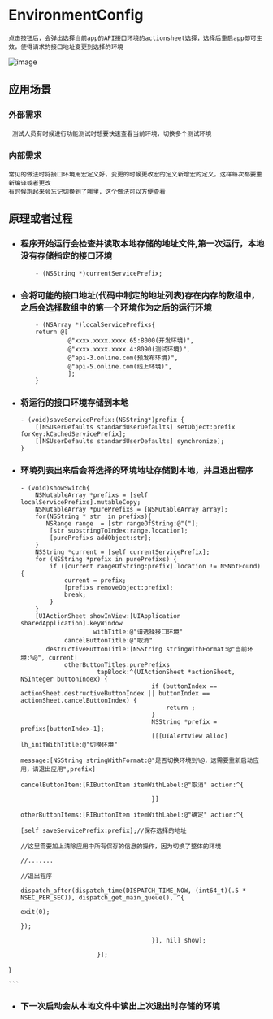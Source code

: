 # EnvironmentConfig


	点击按钮后，会弹出选择当前app的API接口环境的actionsheet选择，选择后重启app即可生效，使得请求的接口地址变更到选择的环境
	
![image](https://github.com/lyleLH/EnvironmentConfig/blob/master/2016-07-04%2014_34_02.gif)

	
## 应用场景

### 外部需求
	 测试人员有时候进行功能测试时想要快速查看当前环境，切换多个测试环境
###  内部需求
	常见的做法时将接口环境用宏定义好，变更的时候更改宏的定义新增宏的定义，这样每次都要重新编译或者更改
	有时候跑起来会忘记切换到了哪里，这个做法可以方便查看

	
		
## 原理或者过程
- ### 程序开始运行会检查并读取本地存储的地址文件,第一次运行，本地没有存储指定的接口环境

	```
		- (NSString *)currentServicePrefix;
	```

- ### 会将可能的接口地址(代码中制定的地址列表)存在内存的数组中，之后会选择数组中的第一个环境作为之后的运行环境

	```
		- (NSArray *)localServicePrefixs{
	    return @[
	             @"xxxx.xxxx.xxxx.65:8000(开发环境)",
	             @"xxxx.xxxx.xxxx.4:8090(测试环境)",
	             @"api-3.online.com(预发布环境)",
	             @"api-5.online.com(线上环境)",
	             ];
		}
	```

- ### 将运行的接口环境存储到本地
	
	```
	- (void)saveServicePrefix:(NSString*)prefix {
	    [[NSUserDefaults standardUserDefaults] setObject:prefix forKey:kCachedServicePrefix];
	    [[NSUserDefaults standardUserDefaults] synchronize];
	}

	```

- ### 环境列表出来后会将选择的环境地址存储到本地，并且退出程序

	```
	- (void)showSwitch{
	    NSMutableArray *prefixs = [self localServicePrefixs].mutableCopy;
	    NSMutableArray *purePrefixs = [NSMutableArray array];
	    for(NSString * str  in prefixs){
	       NSRange range  = [str rangeOfString:@"("];
	        [str substringToIndex:range.location];
	        [purePrefixs addObject:str];
	    }
	    NSString *current = [self currentServicePrefix];
	    for (NSString *prefix in purePrefixs) {
	        if ([current rangeOfString:prefix].location != NSNotFound) {
	            current = prefix;
	            [prefixs removeObject:prefix];
	            break;
	        }
	    }
	    [UIActionSheet showInView:[UIApplication sharedApplication].keyWindow
	                    withTitle:@"请选择接口环境"
	            cancelButtonTitle:@"取消"
	       destructiveButtonTitle:[NSString stringWithFormat:@"当前环境:%@", current]
	            otherButtonTitles:purePrefixs
	                     tapBlock:^(UIActionSheet *actionSheet, NSInteger buttonIndex) {
	                                    if (buttonIndex == actionSheet.destructiveButtonIndex || buttonIndex == actionSheet.cancelButtonIndex) {
	                                        return ;
	                                    }
	                                    NSString *prefix = prefixs[buttonIndex-1];
	                                    [[[UIAlertView alloc] lh_initWithTitle:@"切换环境"
	                                                                   message:[NSString stringWithFormat:@"是否切换环境到%@，这需要重新启动应用，请退出应用",prefix]
	                                                          cancelButtonItem:[RIButtonItem itemWithLabel:@"取消" action:^{
	        
	                                    }]
	                                                          otherButtonItems:[RIButtonItem itemWithLabel:@"确定" action:^{
	                                                                                [self saveServicePrefix:prefix];//保存选择的地址
	                                                                                //这里需要加上清除应用中所有保存的信息的操作，因为切换了整体的环境
	                                                                                //.......
	                                                                                //退出程序
	                                                                                dispatch_after(dispatch_time(DISPATCH_TIME_NOW, (int64_t)(.5 * NSEC_PER_SEC)), dispatch_get_main_queue(), ^{
	                                                                                    exit(0);
	                                                                                });
	        
	                                    }], nil] show];
	   
	                     }];
}

	```
- ### 下一次启动会从本地文件中读出上次退出时存储的环境